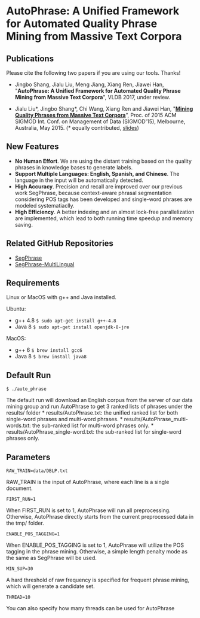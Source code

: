 # AutoPhrase: A Unified Framework for Automated Quality Phrase Mining from Massive Text Corpora

## Publications

Please cite the following two papers if you are using our tools. Thanks!

*   Jingbo Shang, Jialu Liu, Meng Jiang, Xiang Ren, Jiawei Han, "**AutoPhrase: A
    Unified Framework for Automated Quality Phrase Mining from Massive Text
    Corpora**", VLDB 2017, under review.

*   Jialu Liu\*, Jingbo Shang\*, Chi Wang, Xiang Ren and Jiawei Han, "**[Mining
    Quality Phrases from Massive Text
    Corpora](http://jialu.cs.illinois.edu/paper/sigmod2015-liu.pdf)**”, Proc. of
    2015 ACM SIGMOD Int. Conf. on Management of Data (SIGMOD'15), Melbourne,
    Australia, May 2015. (\* equally contributed,
    [slides](http://jialu.cs.illinois.edu/paper/sigmod2015-liu-slides.pdf))

## New Features

*   **No Human Effort**. We are using the distant training based on the quality
    phrases in knowledge bases to generate labels.
*   **Support Multiple Languages: English, Spanish, and Chinese**. The language
    in the input will be automatically detected.
*   **High Accuracy**. Precision and recall are improved over our previous work
    SegPhrase, because context-aware phrasal segmentation considering POS tags
    has been developed and single-word phrases are modeled systematiaclly.
*   **High Efficiency**. A better indexing and an almost lock-free
    parallelization are implemented, which lead to both running time speedup and
    memory saving.

## Related GitHub Repositories

*   [SegPhrase](https://github.com/shangjingbo1226/SegPhrase)
*	[SegPhrase-MultiLingual](https://github.com/remenberl/SegPhrase-MultiLingual)

## Requirements

Linux or MacOS with g++ and Java installed.

Ubuntu:

*   g++ 4.8 `$ sudo apt-get install g++-4.8`
*   Java 8 `$ sudo apt-get install openjdk-8-jre`

MacOS:

*   g++ 6 `$ brew install gcc6`
*   Java 8 `$ brew install java8`

## Default Run

```
$ ./auto_phrase
```

The default run will download an English corpus from the server of our data
mining group and run AutoPhrase to get 3 ranked lists of phrases under the
results/ folder * results/AutoPhrase.txt: the unified ranked list for both
single-word phrases and multi-word phrases. *
results/AutoPhrase_multi-words.txt: the sub-ranked list for multi-word phrases
only. * results/AutoPhrase_single-word.txt: the sub-ranked list for single-word
phrases only.

## Parameters

```
RAW_TRAIN=data/DBLP.txt
```

RAW_TRAIN is the input of AutoPhrase, where each line is a single document.

```
FIRST_RUN=1
```

When FIRST_RUN is set to 1, AutoPhrase will run all preprocessing. Otherwise,
AutoPhrase directly starts from the current preprocessed data in the tmp/
folder.

```
ENABLE_POS_TAGGING=1
```

When ENABLE_POS_TAGGING is set to 1, AutoPhrase will utilize the POS tagging in
the phrase mining. Otherwise, a simple length penalty mode as the same as
SegPhrase will be used.

```
MIN_SUP=30
```

A hard threshold of raw frequency is specified for frequent phrase mining, which
will generate a candidate set.

```
THREAD=10
```

You can also specify how many threads can be used for AutoPhrase
